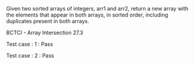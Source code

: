 Given two sorted arrays of integers, arr1 and arr2, return a new array
with the elements that appear in both arrays, in sorted order,
including duplicates present in both arrays.

BCTCI - Array Intersection 27.3


Test case : 1 : Pass

Test case : 2 : Pass
